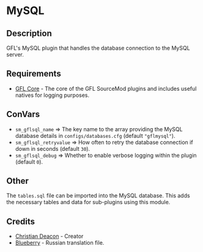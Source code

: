 # MySQL
## Description
GFL's MySQL plugin that handles the database connection to the MySQL server.

## Requirements
* [GFL Core](https://github.com/GFLClan/SM-Core) - The core of the GFL SourceMod plugins and includes useful natives for logging purposes.

## ConVars
* `sm_gflsql_name` => The key name to the array providing the MySQL database details in `configs/databases.cfg` (default `"gflmysql"`).
* `sm_gflsql_retryvalue` => How often to retry the database connection if down in seconds (default `30`).
* `sm_gflsql_debug` => Whether to enable verbose logging within the plugin (default `0`).

## Other
The `tables.sql` file can be imported into the MySQL database. This adds the necessary tables and data for sub-plugins using this module.

## Credits
* [Christian Deacon](https://www.linkedin.com/in/christian-deacon-902042186/) - Creator
* [Blueberry](https://github.com/Blueberryy) - Russian translation file.